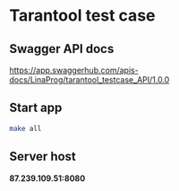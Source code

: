 # Tarantool test case

## Swagger API docs 

https://app.swaggerhub.com/apis-docs/LinaProg/tarantool_testcase_API/1.0.0

## Start app

```bash
make all 
```

## Server host
**87.239.109.51:8080**